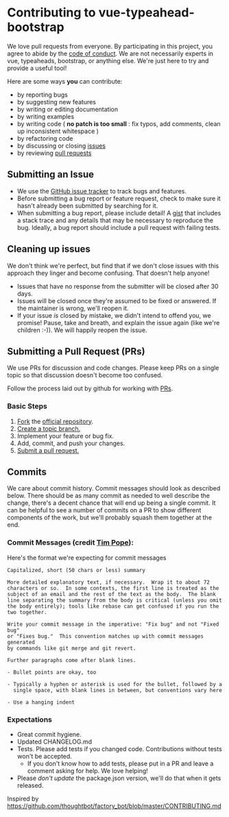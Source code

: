 # Contributing to vue-typeahead-bootstrap

We love pull requests from everyone. By participating in this project, you
agree to abide by the [code of conduct]. We are not necessarily experts in vue,
typeaheads, bootstrap, or anything else. We're just here to try and provide a useful
tool!

[code of conduct]: https://github.com/mattzollinhofer/vue-typeahead-bootstrap/CODE_OF_CONDUCT.md

Here are some ways **you** can contribute:

* by reporting bugs
* by suggesting new features
* by writing or editing documentation
* by writing examples
* by writing code ( **no patch is too small** : fix typos, add comments, clean up inconsistent whitespace )
* by refactoring code
* by discussing or closing [issues][]
* by reviewing [pull requests][]

[issues]: https://github.com/mattzollinhofer/vue-typeahead-bootstrap/issues
[pull requests]: https://github.com/mattzollinhofer/vue-typeahead-bootstrap/pulls

## Submitting an Issue

* We use the [GitHub issue tracker][issues] to track bugs and features.
* Before submitting a bug report or feature request, check to make sure it hasn't
already been submitted by searching for it.
* When submitting a bug report, please include detail! A [gist][] that includes a stack trace and any
  details that may be necessary to reproduce the bug. Ideally, a bug report
  should include a pull request with failing tests.

[gist]: https://gist.github.com/

## Cleaning up issues

We don't think we're perfect, but find that if we don't close issues with this approach
they linger and become confusing. That doesn't help anyone!

* Issues that have no response from the submitter will be closed after 30 days.
* Issues will be closed once they're assumed to be fixed or answered. If the
  maintainer is wrong, we'll reopen it.
* If your issue *is* closed by mistake, we didn't intend to offend you, we promise!
  Pause, take and breath, and explain the issue again (like we're children :-)).
  We will happily reopen the issue.

## Submitting a Pull Request (PRs)

We use PRs for discussion and code changes. Please keep PRs on a single topic so that discussion doesn't
become too confused.

Follow the process laid out by github for working with [PRs](https://help.github.com/en/github/collaborating-with-issues-and-pull-requests/creating-a-pull-request).

### Basic Steps
1. [Fork][fork] the [official repository][repo].
2. [Create a topic branch.][branch]
3. Implement your feature or bug fix.
4. Add, commit, and push your changes.
5. [Submit a pull request.][pr]

## Commits
We care about commit history. Commit messages should look as described below. There should
be as many commit as needed to well describe the change, there's a decent chance that will
end up being a single commit. It can be helpful to see a number of commits on a PR to show
different components of the work, but we'll probably squash them together at the end.

### Commit Messages (credit [Tim Pope](https://tbaggery.com/2008/04/19/a-note-about-git-commit-messages.html)):
Here's the format we're expecting for commit messages

```
Capitalized, short (50 chars or less) summary

More detailed explanatory text, if necessary.  Wrap it to about 72
characters or so.  In some contexts, the first line is treated as the
subject of an email and the rest of the text as the body.  The blank
line separating the summary from the body is critical (unless you omit
the body entirely); tools like rebase can get confused if you run the
two together.

Write your commit message in the imperative: "Fix bug" and not "Fixed bug"
or "Fixes bug."  This convention matches up with commit messages generated
by commands like git merge and git revert.

Further paragraphs come after blank lines.

- Bullet points are okay, too

- Typically a hyphen or asterisk is used for the bullet, followed by a
  single space, with blank lines in between, but conventions vary here

- Use a hanging indent
```

### Expectations
* Great commit hygiene.
* Updated CHANGELOG.md
* Tests. Please add tests if you changed code. Contributions without tests won't be accepted.
  * If you don't know how to add tests, please put in a PR and leave a comment
    asking for help. We love helping!
* Please *don't update* the package.json version, we'll do that when it gets released.

[repo]: https://github.com/mattzollinhofer/vue-typeahead-bootstrap
[fork]: https://help.github.com/articles/fork-a-repo/
[branch]: https://help.github.com/articles/creating-and-deleting-branches-within-your-repository/
[pr]: https://help.github.com/articles/using-pull-requests/

Inspired by https://github.com/thoughtbot/factory_bot/blob/master/CONTRIBUTING.md
